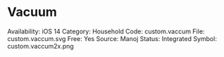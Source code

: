 # Vacuum

Availability: iOS 14
Category: Household
Code: custom.vaccum
File: custom.vaccum.svg
Free: Yes
Source: Manoj
Status: Integrated
Symbol: custom.vaccum2x.png
